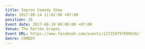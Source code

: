 ```yaml
---
title: Improv Comedy Show
date: 2017-08-14 11:02:00 +07:00
position: 26
Event date: 2017-08-19 00:00:00 +07:00
Venue: The Rotten Grapes
Event URL: https://www.facebook.com/events/127259797809636/
Genre: COMEDY
---
```


